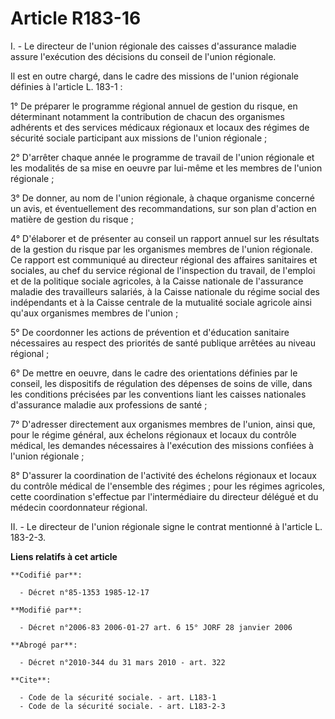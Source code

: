 # Article R183-16

I. - Le directeur de l'union régionale des caisses d'assurance maladie assure l'exécution des décisions du conseil de l'union
régionale.

Il est en outre chargé, dans le cadre des missions de l'union régionale définies à l'article L. 183-1 :

1° De préparer le programme régional annuel de gestion du risque, en déterminant notamment la contribution de chacun des
organismes adhérents et des services médicaux régionaux et locaux des régimes de sécurité sociale participant aux missions de
l'union régionale ;

2° D'arrêter chaque année le programme de travail de l'union régionale et les modalités de sa mise en oeuvre par lui-même et
les membres de l'union régionale ;

3° De donner, au nom de l'union régionale, à chaque organisme concerné un avis, et éventuellement des recommandations, sur
son plan d'action en matière de gestion du risque ;

4° D'élaborer et de présenter au conseil un rapport annuel sur les résultats de la gestion du risque par les organismes
membres de l'union régionale. Ce rapport est communiqué au directeur régional des affaires sanitaires et sociales, au chef du
service régional de l'inspection du travail, de l'emploi et de la politique sociale agricoles, à la Caisse nationale de
l'assurance maladie des travailleurs salariés, à la Caisse nationale du régime social des indépendants et à la Caisse
centrale de la mutualité sociale agricole ainsi qu'aux organismes membres de l'union ;

5° De coordonner les actions de prévention et d'éducation sanitaire nécessaires au respect des priorités de santé publique
arrêtées au niveau régional ;

6° De mettre en oeuvre, dans le cadre des orientations définies par le conseil, les dispositifs de régulation des dépenses de
soins de ville, dans les conditions précisées par les conventions liant les caisses nationales d'assurance maladie aux
professions de santé ;

7° D'adresser directement aux organismes membres de l'union, ainsi que, pour le régime général, aux échelons régionaux et
locaux du contrôle médical, les demandes nécessaires à l'exécution des missions confiées à l'union régionale ;

8° D'assurer la coordination de l'activité des échelons régionaux et locaux du contrôle médical de l'ensemble des régimes ;
pour les régimes agricoles, cette coordination s'effectue par l'intermédiaire du directeur délégué et du médecin
coordonnateur régional.

II. - Le directeur de l'union régionale signe le contrat mentionné à l'article L. 183-2-3.

**Liens relatifs à cet article**

	**Codifié par**:

	  - Décret n°85-1353 1985-12-17

	**Modifié par**:

	  - Décret n°2006-83 2006-01-27 art. 6 15° JORF 28 janvier 2006

	**Abrogé par**:

	  - Décret n°2010-344 du 31 mars 2010 - art. 322

	**Cite**:

	  - Code de la sécurité sociale. - art. L183-1
	  - Code de la sécurité sociale. - art. L183-2-3
